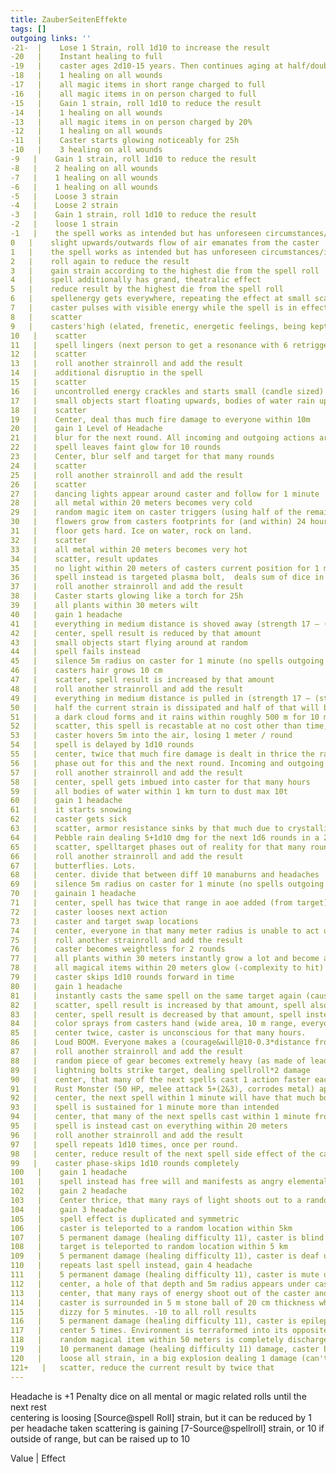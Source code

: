 ```yaml
---
title: ZauberSeitenEffekte  
tags: []
outgoing links: ''  
-21-  |    Lose 1 Strain, roll 1d10 to increase the result
-20   |    Instant healing to full
-19   |    caster ages 2d10-15 years. Then continues aging at half/double the normal rate until the effect is negated
-18   |    1 healing on all wounds
-17   |    all magic items in short range charged to full
-16   |    all magic items in on person charged to full
-15   |    Gain 1 strain, roll 1d10 to reduce the result
-14   |    1 healing on all wounds
-13   |    all magic items in on person charged by 20%
-12   |    1 healing on all wounds
-11   |    Caster starts glowing noticeably for 25h
-10   |    3 healing on all wounds
-9   |    Gain 1 strain, roll 1d10 to reduce the result
-8   |    2 healing on all wounds
-7   |    1 healing on all wounds
-6   |    1 healing on all wounds
-5   |    Loose 3 strain
-4   |    Loose 2 strain
-3   |    Gain 1 strain, roll 1d10 to reduce the result
-2   |    loose 1 strain
-1   |    the spell works as intended but has unforeseen circumstances/interactions along its line of functioning
0   |    slight upwards/outwards flow of air emanates from the caster
1   |    the spell works as intended but has unforeseen circumstances/interactions perpendicular to its line of functioning
2   |    roll again to reduce the result
3   |    gain strain according to the highest die from the spell roll
4   |    spell additionally has grand, theatralic effect
5   |    reduce result by the highest die from the spell roll
6   |    spellenergy gets everywhere, repeating the effect at small scale
7   |    caster pulses with visible energy while the spell is in effect
8   |    scatter
9   |    casters'high (elated, frenetic, energetic feelings, being kept awake for the next 8 hours)
10   |    scatter
11   |    spell lingers (next person to get a resonance with 6 retriggers it)
12   |    scatter
13   |    roll another strainroll and add the result
14   |    additional disruptio in the spell
15   |    scatter
16   |    uncontrolled energy crackles and starts small (candle sized) fires (1 fire dmg for everyone within 10m)
17   |    small objects start floating upwards, bodies of water rain upwards
18   |    scatter
19   |    Center, deal thas much fire damage to everyone within 10m
20   |    gain 1 Level of Headache
21   |    blur for the next round. All incoming and outgoing actions are modified with -5
22   |    spell leaves faint glow for 10 rounds
23   |    Center, blur self and target for that many rounds
24   |    scatter
25   |    roll another strainroll and add the result
26   |    scatter
27   |    dancing lights appear around caster and follow for 1 minute
28   |    all metal within 20 meters becomes very cold
29   |    random magic item on caster triggers (using half of the remaining charge)
30   |    flowers grow from casters footprints for (and within) 24 hours
31   |    floor gets hard. Ice on water, rock on land.
32   |    scatter
33   |    all metal within 20 meters becomes very hot
34   |    scatter, result updates
35   |    no light within 20 meters of casters current position for 1 minute
36   |    spell instead is targeted plasma bolt,  deals sum of dice in damage to target and half that to caster
37   |    roll another strainroll and add the result
38   |    Caster starts glowing like a torch for 25h
39   |    all plants within 30 meters wilt
40   |    gain 1 headache
41   |    everything in medium distance is shoved away (strength 17 – (stamina&strength @ traction) meters)
42   |    center, spell result is reduced by that amount
43   |    small objects start flying around at random
44   |    spell fails instead
45   |    silence 5m radius on caster for 1 minute (no spells outgoing at all)
46   |    casters hair grows 10 cm
47   |    scatter, spell result is increased by that amount
48   |    roll another strainroll and add the result
49   |    everything in medium distance is pulled in (strength 17 – (stamina&strength @ traction) meters)
50   |    half the current strain is dissipated and half of that will be dealt to next target touched
51   |    a dark cloud forms and it rains within roughly 500 m for 10 minutes
52   |    scatter, this spell is recastable at no cost other than time, that many times. upkeep applies.
53   |    caster hovers 5m into the air, losing 1 meter / round
54   |    spell is delayed by 1d10 rounds
55   |    center, twice that much fire damage is dealt in thrice the radius
56   |    phase out for this and the next round. Incoming and outgoing effects (such as damage) are halved
57   |    roll another strainroll and add the result
58   |    center, spell gets imbued into caster for that many hours
59   |    all bodies of water within 1 km turn to dust max 10t
60   |    gain 1 headache
61   |    it starts snowing
62   |    caster gets sick
63   |    scatter, armor resistance sinks by that much due to crystallization/changes
64   |    Pebble rain dealing 5+1d10 dmg for the next 1d6 rounds in a 20 m radius
65   |    scatter, spelltarget phases out of reality for that many rounds
66   |    roll another strainroll and add the result
67   |    butterflies. Lots.
68   |    center. divide that between diff 10 manaburns and headaches
69   |    silence 5m radius on caster for 1 minute (no spells outgoing at all)
70   |    gainain 1 headache
71   |    center, spell has twice that range in aoe added (from target)
72   |    caster looses next action
73   |    caster and target swap locations
74   |    center, everyone in that many meter radius is unable to act until the end of next free phase
75   |    roll another strainroll and add the result
76   |    caster becomes weightless for 2 rounds
77   |    all plants within 30 meters instantly grow a lot and become animated and hostile for 5 minutes
78   |    all magical items within 20 meters glow (-complexity to hit) for 1 week
79   |    caster skips 1d10 rounds forward in time
80   |    gain 1 headache
81   |    instantly casts the same spell on the same target again (causing strain)
82   |    scatter, spell result is increased by that amount, spell also affects caster
83   |    center, spell result is decreased by that amount, spell instead affects caster
84   |    color sprays from casters hand (wide area, 10 m range, everyone affected gets +3 penalty dice)
85   |    center twice, caster is unconscious for that many hours.
86   |    Loud BOOM. Everyone makes a (courage&will@10-0.3*distance from caster in meters rounded up) roll. Result cannot be exceeded in any action  rolled by that character for 3 turns
87   |    roll another strainroll and add the result
88   |    random piece of gear becomes extremely heavy (as made of lead*10) for 1 week
89   |    lightning bolts strike target, dealing spellroll*2 damage
90   |    center, that many of the next spells cast 1 action faster each (no less than 0)
91   |    Rust Monster (50 HP, melee attack 5+(2&3), corrodes metal) appears next to target
92   |    center, the next spell within 1 minute will have that much bonus
93   |    spell is sustained for 1 minute more than intended
94   |    center, that many of the next spells cast within 1 minute from each other will cause 1 less strain
95   |    spell is instead cast on everything within 20 meters
96   |    roll another strainroll and add the result
97   |    spell repeats 1d10 times, once per round.
98   |    center, reduce result of the next spell side effect of the caster within 1 minute by that much
99   |    caster phase-skips 1d10 rounds completely
100   |    gain 1 headache
101   |    spell instead has free will and manifests as angry elemental
102   |    gain 2 headache
103   |    Center thrice, that many rays of light shoots out to a random target in long range and heals the worst wound by 1 point
104   |    gain 3 headache
105   |    spell effect is duplicated and symmetric
106   |    caster is teleported to a random location within 5km
107   |    5 permanent damage (healing difficulty 11), caster is blind until fully healed + 1 day, loose half strain
108   |    target is teleported to random location within 5 km
109   |    5 permanent damage (healing difficulty 11), caster is deaf until fully healed + 1 day, loose half strain
110   |    repeats last spell instead, gain 4 headache
111   |    5 permanent damage (healing difficulty 11), caster is mute until fully healed + 1 day, loose half strain
112   |    center, a hole of that depth and 5m radius appears under caster
113   |    center, that many rays of energy shoot out of the caster and do 10dmg armor piercing 10 diff manaburn to the closest target (and to seld)
114   |    caster is surrounded in 5 m stone ball of 20 cm thickness where he is right now 20 rounds until suffocation starts. 100 dmg (advantage*0) required to break open
115   |    dizzy for 5 minutes. -10 to all roll results
116   |    5 permanent damage (healing difficulty 11), caster is epileptic until fully healed + 1 day (any roll below 10 causes a 2 missed turns and a -5 penalty on next rolls, decaying by 1 per round)
117   |    center 5 times. Environment is terraformed into its opposite in that many * 10 meters
118   |    random magical item within 50 meters is completely discharged and has quality halved.
119   |    10 permanent damage (healing difficulty 11) damage, caster becomes insane (mostly scared/angry/inable to comprehend, game master may override player choice at any point) until fully healed + 1 week.
120   |    loose all strain, in a big explosion dealing 1 damage (can't reduce below 1 hp) -1/meter to everything in range, leaves caster unconcious until 75% healed.
121+   |   scatter, reduce the current result by twice that
---
```

Headache is +1 Penalty dice on all mental or magic related rolls until the next rest  
centering is loosing [Source@spell Roll] strain, but it can be reduced by 1 per headache taken
scattering is gaining [7-Source@spellroll] strain, or 10 if outside of range, but can be raised up to 10


Value   |   Effect 
